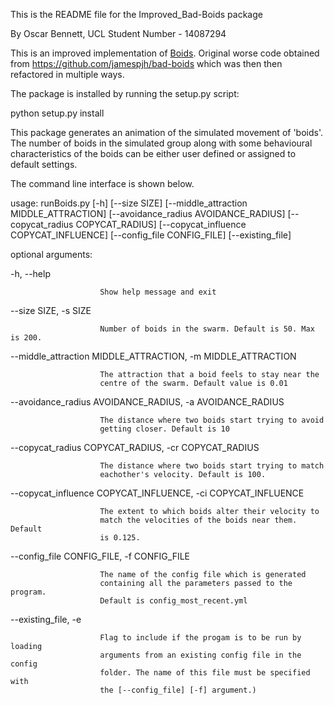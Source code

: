 This is the README file for the Improved_Bad-Boids package

By Oscar Bennett, UCL
Student Number - 14087294

This is an improved implementation of [Boids](http://dl.acm.org/citation.cfm?doid=37401.37406). Original worse code obtained from https://github.com/jamespjh/bad-boids which was then then refactored in multiple ways.

The package is installed by running the setup.py script:

python setup.py install

This package generates an animation of the simulated movement of 'boids'. The number of boids in the simulated group along with some behavioural characteristics of the boids can be either user defined or assigned to default settings.

The command line interface is shown below.

usage: runBoids.py [-h] [--size SIZE] [--middle_attraction MIDDLE_ATTRACTION]
                  [--avoidance_radius AVOIDANCE_RADIUS]
                  [--copycat_radius COPYCAT_RADIUS]
                  [--copycat_influence COPYCAT_INFLUENCE]
                  [--config_file CONFIG_FILE] [--existing_file]

optional arguments:

  -h, --help            

                        Show help message and exit

  --size SIZE, -s SIZE  

                        Number of boids in the swarm. Default is 50. Max is 200.

  --middle_attraction MIDDLE_ATTRACTION, -m MIDDLE_ATTRACTION

                        The attraction that a boid feels to stay near the
                        centre of the swarm. Default value is 0.01

  --avoidance_radius AVOIDANCE_RADIUS, -a AVOIDANCE_RADIUS

                        The distance where two boids start trying to avoid
                        getting closer. Default is 10

  --copycat_radius COPYCAT_RADIUS, -cr COPYCAT_RADIUS

                        The distance where two boids start trying to match
                        eachother's velocity. Default is 100.

  --copycat_influence COPYCAT_INFLUENCE, -ci COPYCAT_INFLUENCE

                        The extent to which boids alter their velocity to
                        match the velocities of the boids near them. Default
                        is 0.125.

  --config_file CONFIG_FILE, -f CONFIG_FILE

                        The name of the config file which is generated
                        containing all the parameters passed to the program.
                        Default is config_most_recent.yml

  --existing_file, -e   

                        Flag to include if the progam is to be run by loading
                        arguments from an existing config file in the config
                        folder. The name of this file must be specified with
                        the [--config_file] [-f] argument.)
